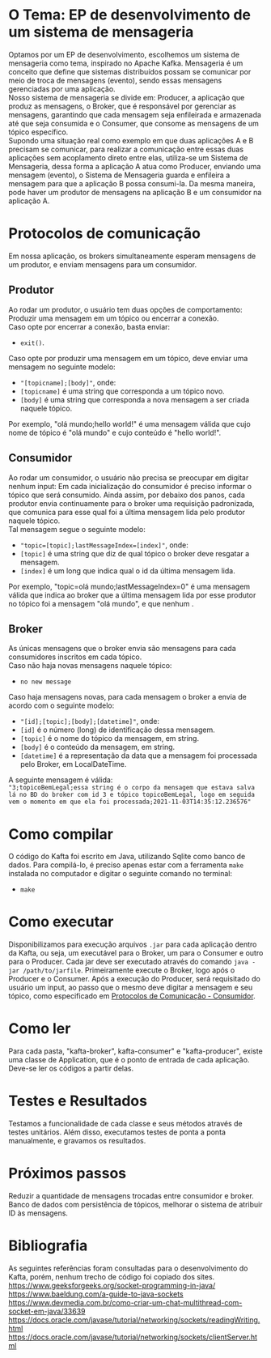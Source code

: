 # O Tema: EP de desenvolvimento de um sistema de mensageria
Optamos por um EP de desenvolvimento, escolhemos um sistema de mensageria como tema, inspirado no Apache Kafka. Mensageria é um conceito que define que sistemas distribuídos possam se comunicar por meio de troca de mensagens (evento), sendo essas mensagens gerenciadas por uma aplicação.  
Nosso sistema de mensageria se divide em: Producer, a aplicação que produz as mensagens, o Broker, que é responsável por gerenciar as mensagens, garantindo que cada mensagem seja enfileirada e armazenada até que seja consumida e o Consumer, que consome as mensagens de um tópico específico.  
Supondo uma situação real como exemplo em que duas aplicações A e B precisam se comunicar, para realizar a comunicação entre essas duas aplicações sem acoplamento direto entre elas, utiliza-se um Sistema de Mensageria, dessa forma a aplicação A atua como Producer, enviando uma mensagem (evento), o Sistema de Mensageria guarda e enfileira a mensagem para que a aplicação B possa consumi-la. Da mesma maneira, pode haver um produtor de mensagens na aplicação B e um consumidor na aplicação A.

# Protocolos de comunicação

Em nossa aplicação, os brokers simultaneamente esperam mensagens de um produtor, e enviam mensagens para um consumidor.

## Produtor
Ao rodar um produtor, o usuário tem duas opções de comportamento: Produzir uma mensagem em um tópico ou encerrar a conexão.  
Caso opte por encerrar a conexão, basta enviar:
- `exit()`.  
  
Caso opte por produzir uma mensagem em um tópico, deve enviar uma mensagem no seguinte modelo:  
- `"[topicname];[body]"`, onde: 
- `[topicname]` é uma string que corresponda a um tópico novo.  
- `[body]` é uma string que corresponda a nova mensagem a ser criada naquele tópico.  

Por exemplo, "olá mundo;hello world!" é uma mensagem válida que cujo nome de tópico é "olá mundo" e cujo conteúdo é "hello world!". 

## Consumidor 
Ao rodar um consumidor, o usuário não precisa se preocupar em digitar nenhum input: Em cada inicialização do consumidor é preciso informar o tópico que será consumido. Ainda assim, por debaixo dos panos, cada produtor envia continuamente para o broker uma requisição padronizada, que comunica para esse qual foi a última mensagem lida pelo produtor naquele tópico.  
Tal mensagem segue o seguinte modelo: 
- `"topic=[topic];lastMessageIndex=[index]"`, onde:  
- `[topic]` é uma string que diz de qual tópico o broker deve resgatar a mensagem.  
- `[index]` é um long que indica qual o id da última mensagem lida.  
  
Por exemplo, "topic=olá mundo;lastMessageIndex=0" é uma mensagem válida que indica ao broker que a última mensagem lida por esse produtor no tópico foi a mensagem "olá mundo", e que nenhum .


## Broker
As únicas mensagens que o broker envia são mensagens para cada consumidores inscritos em cada tópico.  
Caso não haja novas mensagens naquele tópico:  
- `no new message`  

Caso haja mensagens novas, para cada mensagem o broker a envia de acordo com o seguinte modelo:
- `"[id];[topic];[body];[datetime]"`, onde:
- `[id]` é o número (long) de identificação dessa mensagem.
- `[topic]` é o nome do tópico da mensagem, em string.
- `[body]` é o conteúdo da mensagem, em string.
- `[datetime]` é a representação da data que a mensagem foi processada pelo Broker, em LocalDateTime.  

A seguinte mensagem é válida:  
`"3;topicoBemLegal;essa string é o corpo da mensagem que estava salva lá no BD do broker com id 3 e tópico topicoBemLegal, logo em seguida vem o momento em que ela foi processada;2021-11-03T14:35:12.236576"`

# Como compilar
O código do Kafta foi escrito em Java, utilizando Sqlite como banco de dados. Para compilá-lo, é preciso apenas estar com a ferramenta `make` instalada no computador e digitar o seguinte comando no terminal:  
- `make`  

# Como executar
Disponibilizamos para execução arquivos `.jar` para cada aplicação dentro da Kafta, ou seja, um executável para o Broker, um para o Consumer e outro para o Producer. Cada jar deve ser executado através do comando `java -jar /path/to/jarfile`. Primeiramente execute o Broker, logo após o Producer e o Consumer. Após a execução do Producer, será requisitado do usuário um input, ao passo que o mesmo deve digitar a mensagem e seu tópico, como especificado em [Protocolos de Comunicação - Consumidor](#consumidor). 

# Como ler

Para cada pasta, "kafta-broker", kafta-consumer" e "kafta-producer", existe uma classe de Application, que é o ponto de entrada de cada aplicação. Deve-se ler os códigos a partir delas.

# Testes e Resultados

Testamos a funcionalidade de cada classe e seus métodos através de testes unitários. Além disso, executamos testes de ponta a ponta manualmente, e gravamos os resultados.

# Próximos passos
Reduzir a quantidade de mensagens trocadas entre consumidor e broker. 
Banco de dados com persistência de tópicos, melhorar o sistema de atribuir ID às mensagens.

# Bibliografia
As seguintes referências foram consultadas para o desenvolvimento do Kafta, porém, nenhum trecho de código foi copiado dos sites.
https://www.geeksforgeeks.org/socket-programming-in-java/  
https://www.baeldung.com/a-guide-to-java-sockets  
https://www.devmedia.com.br/como-criar-um-chat-multithread-com-socket-em-java/33639  
https://docs.oracle.com/javase/tutorial/networking/sockets/readingWriting.html  
https://docs.oracle.com/javase/tutorial/networking/sockets/clientServer.html